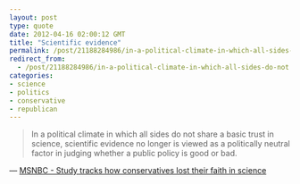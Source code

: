 ```yaml
---
layout: post
type: quote
date: 2012-04-16 02:00:12 GMT
title: "Scientific evidence"
permalink: /post/21188284986/in-a-political-climate-in-which-all-sides-do-not
redirect_from: 
  - /post/21188284986/in-a-political-climate-in-which-all-sides-do-not
categories:
- science
- politics
- conservative
- republican
---
```

<blockquote>In a political climate in which all sides do not share a basic trust in science, scientific evidence no longer is viewed as a politically neutral factor in judging whether a public policy is good or bad.</blockquote>
<p>— <a href="http://cosmiclog.msnbc.msn.com/_news/2012/03/29/10911111-study-tracks-how-conservatives-lost-their-faith-in-science">MSNBC - Study tracks how conservatives lost their faith in science</a></p>